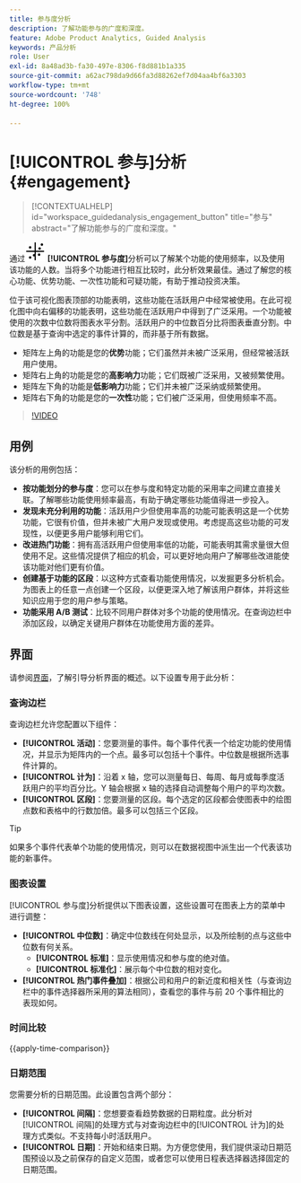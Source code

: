```yaml
---
title: 参与度分析
description: 了解功能参与的广度和深度。
feature: Adobe Product Analytics, Guided Analysis
keywords: 产品分析
role: User
exl-id: 8a48ad3b-fa30-497e-8306-f8d881b1a335
source-git-commit: a62ac798da9d66fa3d88262ef7d04aa4bf6a3303
workflow-type: tm+mt
source-wordcount: '748'
ht-degree: 100%

---
```


# [!UICONTROL 参与]分析 {#engagement}

<!-- markdownlint-disable MD034 -->

>[!CONTEXTUALHELP]
>id="workspace_guidedanalysis_engagement_button"
>title="参与"
>abstract="了解功能参与的广度和深度。"

<!-- markdownlint-enable MD034 -->


通过![EngagementGraph](/help/assets/icons/EngagementGraph.svg) **[!UICONTROL 参与度]**&#x200B;分析可以了解某个功能的使用频率，以及使用该功能的人数。当将多个功能进行相互比较时，此分析效果最佳。通过了解您的核心功能、优势功能、一次性功能和可疑功能，有助于推动投资决策。

位于该可视化图表顶部的功能表明，这些功能在活跃用户中经常被使用。在此可视化图中向右偏移的功能表明，这些功能在活跃用户中得到了广泛采用。一个功能被使用的次数中位数将图表水平分割。活跃用户的中位数百分比将图表垂直分割。中位数是基于查询中选定的事件计算的，而非基于所有数据。

* 矩阵左上角的功能是您的&#x200B;**优势**&#x200B;功能；它们虽然并未被广泛采用，但经常被活跃用户使用。
* 矩阵右上角的功能是您的&#x200B;**高影响力**&#x200B;功能；它们既被广泛采用，又被频繁使用。
* 矩阵左下角的功能是&#x200B;**低影响力**&#x200B;功能；它们并未被广泛采纳或频繁使用。
* 矩阵右下角的功能是您的&#x200B;**一次性**&#x200B;功能；它们被广泛采用，但使用频率不高。

>[!VIDEO](https://video.tv.adobe.com/v/3447477?captions=chi_hans)


## 用例

该分析的用例包括：

* **按功能划分的参与度**：您可以在参与度和特定功能的采用率之间建立直接关联。了解哪些功能使用频率最高，有助于确定哪些功能值得进一步投入。
* **发现未充分利用的功能**：活跃用户少但使用率高的功能可能表明这是一个优势功能，它很有价值，但并未被广大用户发现或使用。考虑提高这些功能的可发现性，以便更多用户能够利用它们。
* **改进热门功能**：拥有高活跃用户但使用率低的功能，可能表明其需求量很大但使用不足。这些情况提供了相应的机会，可以更好地向用户了解哪些改进能使该功能对他们更有价值。
* **创建基于功能的区段**：以这种方式查看功能使用情况，以发掘更多分析机会。为图表上的任意一点创建一个区段，以便更深入地了解该用户群体，并将这些知识应用于您的用户参与策略。
* **功能采用 A/B 测试**：比较不同用户群体对多个功能的使用情况。在查询边栏中添加区段，以确定关键用户群体在功能使用方面的差异。

## 界面

请参阅[界面](../overview.md#interface)，了解引导分析界面的概述。以下设置专用于此分析：

### 查询边栏

查询边栏允许您配置以下组件：

* **[!UICONTROL 活动]**：您要测量的事件。每个事件代表一个给定功能的使用情况，并显示为矩阵内的一个点。最多可以包括十个事件。中位数是根据所选事件计算的。
* **[!UICONTROL 计为]**：沿着 x 轴，您可以测量每日、每周、每月或每季度活跃用户的平均百分比。Y 轴会根据 x 轴的选择自动调整每个用户的平均次数。
* **[!UICONTROL 区段]**：您要测量的区段。每个选定的区段都会使图表中的绘图点数和表格中的行数加倍。最多可以包括三个区段。

>[!TIP]
>
>如果多个事件代表单个功能的使用情况，则可以在数据视图中派生出一个代表该功能的新事件。

### 图表设置

[!UICONTROL 参与度]分析提供以下图表设置，这些设置可在图表上方的菜单中进行调整：

* **[!UICONTROL 中位数]**：确定中位数线在何处显示，以及所绘制的点与这些中位数有何关系。
   * **[!UICONTROL 标准]**：显示使用情况和参与度的绝对值。
   * **[!UICONTROL 标准化]**：展示每个中位数的相对变化。
* **[!UICONTROL 热门事件叠加]**：根据公司和用户的新近度和相关性（与查询边栏中的事件选择器所采用的算法相同），查看您的事件与前 20 个事件相比的表现如何。

### 时间比较

{{apply-time-comparison}}

### 日期范围

您需要分析的日期范围。此设置包含两个部分：

* **[!UICONTROL 间隔]**：您想要查看趋势数据的日期粒度。此分析对[!UICONTROL 间隔]的处理方式与对查询边栏中的[!UICONTROL 计为]的处理方式类似。不支持每小时活跃用户。
* **[!UICONTROL 日期]**：开始和结束日期。为方便您使用，我们提供滚动日期范围预设以及之前保存的自定义范围，或者您可以使用日程表选择器选择固定的日期范围。

<!--
## Example

See below for an example of the analysis.

![Enagement compare](../assets/engagement-compare.png)
-->
